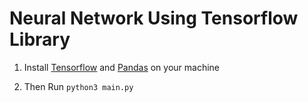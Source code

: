 # Neural Network Using Tensorflow Library


1. Install [Tensorflow](https://www.tensorflow.org/install/) and [Pandas](https://pandas.pydata.org/pandas-docs/stable/install.html) on your machine

2. Then Run `python3 main.py`
